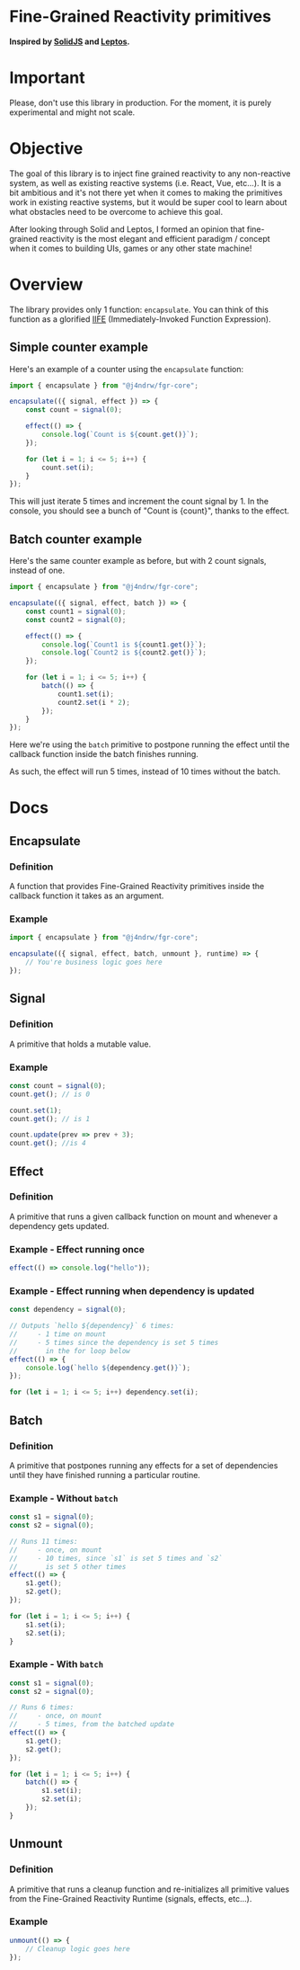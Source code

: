 # Fine-Grained Reactivity primitives

**Inspired by [SolidJS](https://github.com/solidjs/solid) and [Leptos](https://github.com/gbj/leptos).**

# Important

Please, don't use this library in production. For the moment, it is purely experimental and might not scale.

# Objective

The goal of this library is to inject fine grained reactivity to any non-reactive system, as well as existing reactive systems (i.e. React, Vue, etc...). It is a bit ambitious and it's not there yet when it comes to making the primitives work in existing reactive systems, but it would be super cool to learn about what obstacles need to be overcome to achieve this goal.

After looking through Solid and Leptos, I formed an opinion that fine-grained reactivity is the most elegant and efficient paradigm / concept when it comes to building UIs, games or any other state machine!

# Overview

The library provides only 1 function: `encapsulate`. You can think of this function as a glorified [IIFE](https://developer.mozilla.org/en-US/docs/Glossary/IIFE) (Immediately-Invoked Function Expression).

## Simple counter example

Here's an example of a counter using the `encapsulate` function:

```typescript
import { encapsulate } from "@j4ndrw/fgr-core";

encapsulate(({ signal, effect }) => {
    const count = signal(0);

    effect(() => {
        console.log(`Count is ${count.get()}`);
    });

    for (let i = 1; i <= 5; i++) {
        count.set(i);
    }
});
```

This will just iterate 5 times and increment the count signal by 1. In the console, you should see a bunch of "Count is {count}", thanks to the effect.

## Batch counter example

Here's the same counter example as before, but with 2 count signals, instead of one.

```typescript
import { encapsulate } from "@j4ndrw/fgr-core";

encapsulate(({ signal, effect, batch }) => {
    const count1 = signal(0);
    const count2 = signal(0);

    effect(() => {
        console.log(`Count1 is ${count1.get()}`);
        console.log(`Count2 is ${count2.get()}`);
    });

    for (let i = 1; i <= 5; i++) {
        batch(() => {
            count1.set(i);
            count2.set(i * 2);
        });
    }
});
```

Here we're using the `batch` primitive to postpone running the effect until the callback function inside the batch finishes running.

As such, the effect will run 5 times, instead of 10 times without the batch.

# Docs

## Encapsulate

### Definition

A function that provides Fine-Grained Reactivity primitives inside the callback function it takes as an argument.

### Example

```ts
import { encapsulate } from "@j4ndrw/fgr-core";

encapsulate(({ signal, effect, batch, unmount }, runtime) => {
    // You're business logic goes here
});
```

## Signal

### Definition

A primitive that holds a mutable value.

### Example

```ts
const count = signal(0);
count.get(); // is 0

count.set(1);
count.get(); // is 1

count.update(prev => prev + 3);
count.get(); //is 4
```

## Effect

### Definition

A primitive that runs a given callback function on mount
and whenever a dependency gets updated.

### Example - Effect running once

```ts
effect(() => console.log("hello"));
```

### Example - Effect running when dependency is updated

```ts
const dependency = signal(0);

// Outputs `hello ${dependency}` 6 times:
//     - 1 time on mount
//     - 5 times since the dependency is set 5 times
//       in the for loop below
effect(() => {
    console.log(`hello ${dependency.get()}`);
});

for (let i = 1; i <= 5; i++) dependency.set(i);
```

## Batch

### Definition

A primitive that postpones running any
effects for a set of dependencies until they
have finished running a particular routine.

### Example - Without `batch`

```ts
const s1 = signal(0);
const s2 = signal(0);

// Runs 11 times:
//     - once, on mount
//     - 10 times, since `s1` is set 5 times and `s2`
//       is set 5 other times
effect(() => {
    s1.get();
    s2.get();
});

for (let i = 1; i <= 5; i++) {
    s1.set(i);
    s2.set(i);
}
```

### Example - With `batch`

```ts
const s1 = signal(0);
const s2 = signal(0);

// Runs 6 times:
//     - once, on mount
//     - 5 times, from the batched update
effect(() => {
    s1.get();
    s2.get();
});

for (let i = 1; i <= 5; i++) {
    batch(() => {
        s1.set(i);
        s2.set(i);
    });
}
```

## Unmount

### Definition

A primitive that runs a cleanup function and re-initializes all primitive values from the Fine-Grained Reactivity Runtime (signals, effects, etc...).

### Example

```ts
unmount(() => {
    // Cleanup logic goes here
});
```
